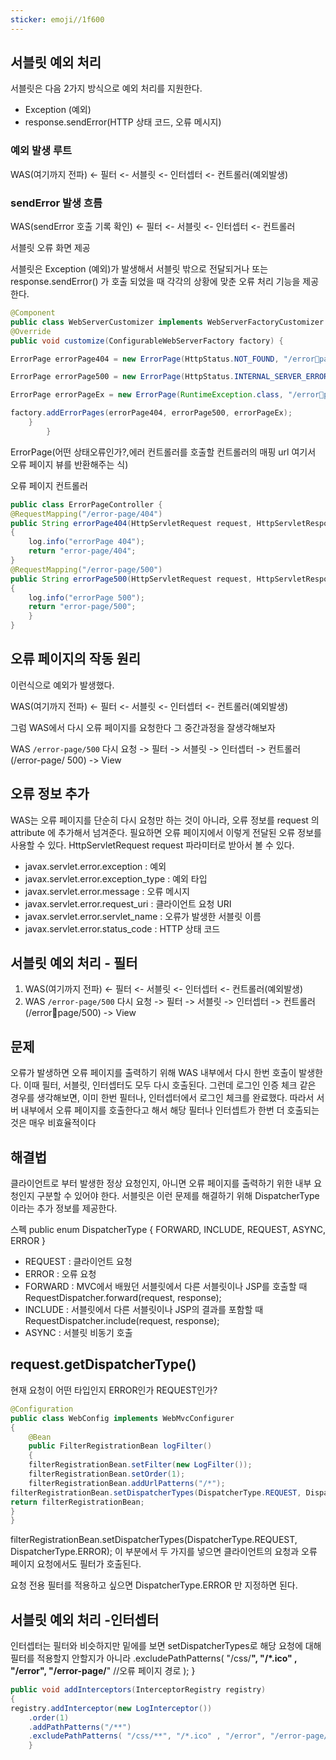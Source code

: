 ```yaml
---
sticker: emoji//1f600
---
```

## 서블릿 예외 처리

서블릿은 다음 2가지 방식으로 예외 처리를 지원한다. 
- Exception (예외) 
- response.sendError(HTTP 상태 코드, 오류 메시지)

### 예외  발생 루트

WAS(여기까지 전파) <- 필터 <- 서블릿 <- 인터셉터 <- 컨트롤러(예외발생)

### sendError 발생 흐름

WAS(sendError 호출 기록 확인) <- 필터 <- 서블릿 <- 인터셉터 <- 컨트롤러

서블릿 오류 화면 제공

서블릿은 Exception (예외)가 발생해서 서블릿 밖으로 전달되거나 또는 response.sendError() 가 호출 되었을 때 각각의 상황에 맞춘 오류 처리 기능을 제공한다.

```java
@Component 
public class WebServerCustomizer implements WebServerFactoryCustomizer { 
@Override 
public void customize(ConfigurableWebServerFactory factory) { 

ErrorPage errorPage404 = new ErrorPage(HttpStatus.NOT_FOUND, "/errorpage/404"); 

ErrorPage errorPage500 = new ErrorPage(HttpStatus.INTERNAL_SERVER_ERROR, "/error-page/500"); 

ErrorPage errorPageEx = new ErrorPage(RuntimeException.class, "/errorpage/500"); 

factory.addErrorPages(errorPage404, errorPage500, errorPageEx); 
	} 
		}
```

ErrorPage(어떤 상태오류인가?,에러 컨트롤러를 호출할 컨트롤러의 매핑 url 여기서 오류 페이지 뷰를 반환해주는 식)

오류 페이지 컨트롤러
```java
public class ErrorPageController {
@RequestMapping("/error-page/404") 
public String errorPage404(HttpServletRequest request, HttpServletResponse response) 
{ 
	log.info("errorPage 404"); 
	return "error-page/404"; 
}
@RequestMapping("/error-page/500") 
public String errorPage500(HttpServletRequest request, HttpServletResponse response) 
{ 
	log.info("errorPage 500"); 
	return "error-page/500"; 
	} 
}
```

## 오류 페이지의 작동 원리

이런식으로 예외가 발생했다.

WAS(여기까지 전파) <- 필터 <- 서블릿 <- 인터셉터 <- 컨트롤러(예외발생)

그럼 WAS에서 다시 오류 페이지를 요청한다 그 중간과정을 잘생각해보자 

WAS `/error-page/500` 다시 요청 -> 필터 -> 서블릿 -> 인터셉터 -> 컨트롤러(/error-page/ 500) -> View

## 오류 정보 추가

WAS는 오류 페이지를 단순히 다시 요청만 하는 것이 아니라, 오류 정보를 request 의 attribute 에 추가해서 넘겨준다. 필요하면 오류 페이지에서 이렇게 전달된 오류 정보를 사용할 수 있다.
HttpServletRequest request 파라미터로 받아서 볼 수 있다.

- javax.servlet.error.exception : 예외 
- javax.servlet.error.exception_type : 예외 타입 
- javax.servlet.error.message : 오류 메시지 
- javax.servlet.error.request_uri : 클라이언트 요청 URI 
- javax.servlet.error.servlet_name : 오류가 발생한 서블릿 이름 
- javax.servlet.error.status_code : HTTP 상태 코드

## 서블릿 예외 처리 - 필터

1. WAS(여기까지 전파) <- 필터 <- 서블릿 <- 인터셉터 <- 컨트롤러(예외발생) 
2. WAS `/error-page/500` 다시 요청 -> 필터 -> 서블릿 -> 인터셉터 -> 컨트롤러(/errorpage/500) -> View

## 문제

오류가 발생하면 오류 페이지를 출력하기 위해 WAS 내부에서 다시 한번 호출이 발생한다. 이때 필터, 서블릿, 인터셉터도 모두 다시 호출된다. 그런데 로그인 인증 체크 같은 경우를 생각해보면, 이미 한번 필터나, 인터셉터에서 로그인 체크를 완료했다. 따라서 서버 내부에서 오류 페이지를 호출한다고 해서 해당 필터나 인터셉트가 한번 더 호출되는 것은 매우 비효율적이다

## 해결법

클라이언트로 부터 발생한 정상 요청인지, 아니면 오류 페이지를 출력하기 위한 내부 요청인지 구분할 수 있어야 한다. 서블릿은 이런 문제를 해결하기 위해 DispatcherType 이라는 추가 정보를 제공한다.

스펙
public enum DispatcherType 
{ 
	FORWARD, 
	INCLUDE,
	REQUEST, 
	ASYNC, 
	ERROR 
}
- REQUEST : 클라이언트 요청 
- ERROR : 오류 요청 
- FORWARD : MVC에서 배웠던 서블릿에서 다른 서블릿이나 JSP를 호출할 때 RequestDispatcher.forward(request, response); 
- INCLUDE : 서블릿에서 다른 서블릿이나 JSP의 결과를 포함할 때 RequestDispatcher.include(request, response); 
- ASYNC : 서블릿 비동기 호출
## request.getDispatcherType()

현재 요청이 어떤 타입인지 ERROR인가 REQUEST인가?

```java
@Configuration 
public class WebConfig implements WebMvcConfigurer 
{ 
	@Bean 
	public FilterRegistrationBean logFilter() 
	{			  
	filterRegistrationBean.setFilter(new LogFilter()); 
	filterRegistrationBean.setOrder(1);
	filterRegistrationBean.addUrlPatterns("/*");
filterRegistrationBean.setDispatcherTypes(DispatcherType.REQUEST, DispatcherType.ERROR);
return filterRegistrationBean; 
} 
}
```

filterRegistrationBean.setDispatcherTypes(DispatcherType.REQUEST, DispatcherType.ERROR); 
이 부분에서  두 가지를 넣으면 클라이언트의 요청과 오류 페이지  요청에서도 필터가 호출된다.

요청 전용 필터를 적용하고 싶으면 DispatcherType.ERROR 만 지정하면 된다.

## 서블릿 예외 처리 -인터셉터

인터셉터는 필터와 비슷하지만 밑에를 보면 setDispatcherTypes로 해당 요청에 대해 필터를 적용할지 안할지가 아니라
.excludePathPatterns( "/css/**", "/*.ico" , "/error", "/error-page/**" //오류 페이지 경로 ); 
	}


```java
public void addInterceptors(InterceptorRegistry registry) 
{ 
registry.addInterceptor(new LogInterceptor()) 
	.order(1) 
	.addPathPatterns("/**") 
	.excludePathPatterns( "/css/**", "/*.ico" , "/error", "/error-page/**" //오류 페이지 경로 ); 
	}
```

